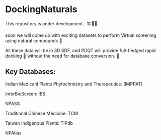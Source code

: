 # DockingNaturals

This repository is under development.. 🏗️🚜🚧

soon we will come up with exciting datasets to perform Virtual screening using natural compounds 🌿

All these data will be in 3D SDF, and PDQT will provide full-fledged rapid docking 🚀 without the need for database conversion. 🔁 


## Key Databases: 

Indian Medicanl Plants Phytochmistry and Therapeutics: (IMPPAT)

InterBioScreen: IBS

NPASS

Traditional Chinese Medicine: TCM

Taiwan Indigenous Plants: TIPdb

NPAtlas
